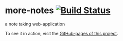 # more-notes [![Build Status](https://travis-ci.org/hannes-hochreiner/more-notes.svg?branch=master)](https://travis-ci.org/hannes-hochreiner/more-notes)
a note taking web-application

To see it in action, visit the [GitHub-pages of this project](https://hannes-hochreiner.github.io/more-notes).

